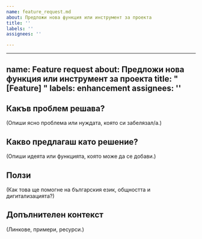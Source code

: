 ```yaml
---
name: feature_request.md
about: Предложи нова функция или инструмент за проекта
title: ''
labels: ''
assignees: ''

---
```


---
name: Feature request
about: Предложи нова функция или инструмент за проекта
title: "[Feature] "
labels: enhancement
assignees: ''
---

## Какъв проблем решава?
(Опиши ясно проблема или нуждата, която си забелязал/а.)

## Какво предлагаш като решение?
(Опиши идеята или функцията, която може да се добави.)

## Ползи
(Как това ще помогне на българския език, общността и дигитализацията?)

## Допълнителен контекст
(Линкове, примери, ресурси.)
